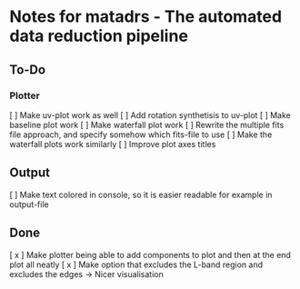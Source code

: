 # Notes for matadrs - The automated data reduction pipeline
## To-Do
### Plotter
[  ] Make uv-plot work as well
[  ] Add rotation synthetisis to uv-plot
[  ] Make baseline plot work
[  ] Make waterfall plot work
[  ] Rewrite the multiple fits file approach, and specify somehow which fits-file to use
[  ] Make the waterfall plots work similarly
[  ] Improve plot axes titles

## Output
[  ] Make text colored in console, so it is easier readable for example in output-file

## Done
[ x ] Make plotter being able to add components to plot and then at the end plot all neatly
[ x ] Make option that excludes the L-band region and excludes the edges -> Nicer visualisation
